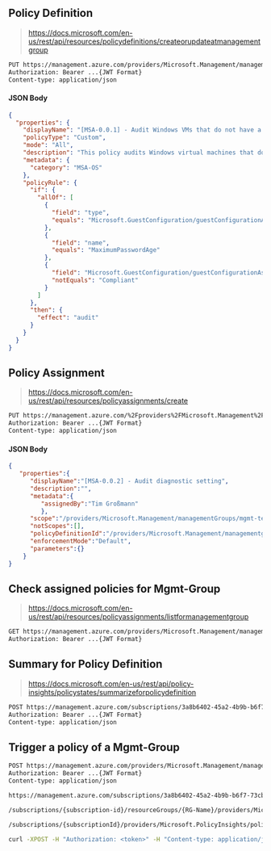 ## Policy Definition
> https://docs.microsoft.com/en-us/rest/api/resources/policydefinitions/createorupdateatmanagementgroup

```bash
PUT https://management.azure.com/providers/Microsoft.Management/managementgroups/mgmt-test/providers/Microsoft.Authorization/policyDefinitions/%7BpolicyDefinitionName%7D?api-version=2019-09-01
Authorization: Bearer ...{JWT Format}
Content-type: application/json
````

#### JSON Body
```json
{
  "properties": {
    "displayName": "[MSA-0.0.1] - Audit Windows VMs that do not have a maximum password age of 180 days",
    "policyType": "Custom",
    "mode": "All",
    "description": "This policy audits Windows virtual machines that do not have a maximum password age of 180 days.",
    "metadata": {
      "category": "MSA-OS"
    },
    "policyRule": {
      "if": {
        "allOf": [
          {
            "field": "type",
            "equals": "Microsoft.GuestConfiguration/guestConfigurationAssignments"
          },
          {
            "field": "name",
            "equals": "MaximumPasswordAge"
          },
          {
            "field": "Microsoft.GuestConfiguration/guestConfigurationAssignments/complianceStatus",
            "notEquals": "Compliant"
          }
        ]
      },
      "then": {
        "effect": "audit"
      }
    }
  }
}
```

## Policy Assignment

> https://docs.microsoft.com/en-us/rest/api/resources/policyassignments/create

```bash
PUT https://management.azure.com/%2Fproviders%2FMicrosoft.Management%2FmanagementGroups%2Fmgmt-test/providers/Microsoft.Authorization/policyAssignments/%7BpolicyAssignmentName%7D?api-version=2019-09-01
Authorization: Bearer ...{JWT Format}
Content-type: application/json
```

#### JSON Body
```json
{
   "properties":{
      "displayName":"[MSA-0.0.2] - Audit diagnostic setting",
      "description":"",
      "metadata":{
         "assignedBy":"Tim Großmann"  
         },
      "scope":"/providers/Microsoft.Management/managementGroups/mgmt-test",
      "notScopes":[],
      "policyDefinitionId":"/providers/Microsoft.Management/managementgroups/mgmt-test/providers/Microsoft.Authorization/policyDefinitions/{policyDefinitionName}",
      "enforcementMode":"Default",
      "parameters":{}
    }
}
```

## Check assigned policies for Mgmt-Group

> https://docs.microsoft.com/en-us/rest/api/resources/policyassignments/listformanagementgroup

```bash
GET https://management.azure.com/providers/Microsoft.Management/managementgroups/mgmt-test/providers/Microsoft.Authorization/policyAssignments?%24filter=atScope()&api-version=2019-09-01
Authorization: Bearer ...{JWT Format}
```

## Summary for Policy Definition

> https://docs.microsoft.com/en-us/rest/api/policy-insights/policystates/summarizeforpolicydefinition

```bash
POST https://management.azure.com/subscriptions/3a8b6402-45a2-4b9b-b6f7-73cbe8e507e2/providers/Microsoft.Authorization/policyDefinitions/{policyName}/providers/Microsoft.PolicyInsights/policyStates/latest/summarize?api-version=2019-10-01
Authorization: Bearer ...{JWT Format}
Content-type: application/json
```




## Trigger a policy of a Mgmt-Group

```bash
POST https://management.azure.com/providers/Microsoft.Management/managementGroups/mgmt-test/providers/Microsoft.PolicyInsights/policyStates/latest/triggerEvaluation?api-version=2019-10-01&%24filter=%22policyAssimentID%20eq%20%27%2Fproviders%2FMicrosoft.Management%2FmanagementGroups%2Fmgmt-test%2Fproviders%2FMicrosoft.Authorization%2FpolicyAssignments%2F%5BEISA-OPS-401%5D%22
Authorization: Bearer ...{JWT Format}
Content-type: application/json
```


```bash
https://management.azure.com/subscriptions/3a8b6402-45a2-4b9b-b6f7-73cbe8e507e2/providers/Microsoft.Authorization/policyDefinitions/17a70ac088d1422abd3e7e3b/providers/Microsoft.PolicyInsights/policyStates/latest/summarize?api-version=2019-10-01

/subscriptions/{subscription-id}/resourceGroups/{RG-Name}/providers/Microsoft.Authorization/policyAssignments/{Policyassignment-id}

/subscriptions/{subscriptionId}/providers/Microsoft.PolicyInsights/policyStates/latest/triggerEvaluation?api-version=2018-07-01-preview

curl -XPOST -H "Authorization: <token>" -H "Content-type: application/json" "https://management.azure.com/subscriptions/<subscription_id>/providers/Microsoft.PolicyInsights/policyStates/latest/triggerEvaluation?api-version=2018-07-01-preview"
```

